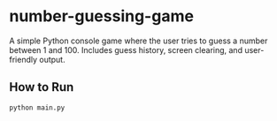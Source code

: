 # number-guessing-game

A simple Python console game where the user tries to guess a number between 1 and 100.
Includes guess history, screen clearing, and user-friendly output.

## How to Run

```bash
python main.py
